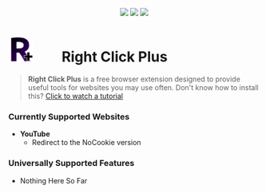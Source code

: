 <p align="center">
  <img src="https://img.shields.io/badge/Development_Stage-Beta-lightblue">
  <img src="https://img.shields.io/badge/Current_Version-0.0.52-lightgreen">
  <a href="https://github.com/Newfies/RightClickPlus/archive/refs/heads/main.zip"><img src="https://img.shields.io/badge/Download_Latest-0.0.52-lightgray"></a>
</p>

# <img src="https://github.com/Newfies/RightClickPlus/blob/main/images/Ext/EnabledFavicon.png?raw=true" style="height: 50px; width: 50px; margin-right: 50px;"> Right Click Plus
> **Right Click Plus** is a free browser extension designed to provide useful tools for websites you may use often.
> Don't know how to install this? [Click to watch a tutorial](how-to-install.mp4)

### Currently Supported Websites
- **YouTube**
  - Redirect to the NoCookie version

### Universally Supported Features
- Nothing Here So Far